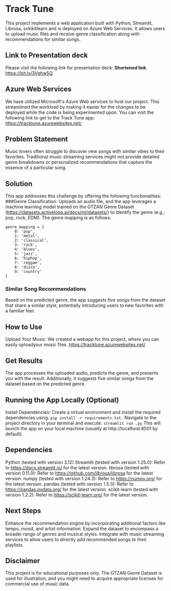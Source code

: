 # Track Tune
This project implements a web application built with Python, Streamlit, Librosa, sckikitlearn and is deployed on Azure Web Services. It allows users to upload music files and receive genre classification along with recommendations for similar songs.

## Link to Presentation deck
Please visit the following link for presentation deck:
**Shortened link** https://bit.ly/3Vghw5Q


## Azure Web Services
We have utilized Microsoft's Azure Web services to host our project. This streamlined the workload by making it easier for the changes to be deployed while the code is being experimented upon. You can visit the following link to get to the Track Tune app:
https://tracktune.azurewebsites.net/ 

## Problem Statement
Music lovers often struggle to discover new songs with similar vibes to their favorites. Traditional music streaming services might not provide detailed genre breakdowns or personalized recommendations that capture the essence of a particular song.

## Solution
This app addresses this challenge by offering the following functionalities:
###Genre Classification: Uploads an audio file, and the app leverages a machine learning model trained on the GTZAN Genre Dataset (https://datasets.activeloop.ai/docs/ml/datasets/) to identify the genre (e.g., pop, rock, EDM). The genre mapping is as follows:

```
genre_mapping = {
    0: 'pop',
    1: 'metal',
    2: 'classical',
    3: 'rock',
    4: 'blues',
    5: 'jazz',
    6: 'hiphop',
    7: 'reggae',
    8: 'disco',
    9: 'country'
}
```
### Similar Song Recommendations
Based on the predicted genre, the app suggests five songs from the dataset that share a similar style, potentially introducing users to new favorites with a familiar feel.

## How to Use
Upload Your Music: We created a webapp for this project, where you can easily uploadyour music files.
https://tracktune.azurewebsites.net/

## Get Results
The app processes the uploaded audio, predicts the genre, and presents you with the result. Additionally, it suggests five similar songs from the dataset based on the predicted genre.

## Running the App Locally (Optional)
Install Dependencies: Create a virtual environment and install the required dependencies using:
```pip install -r requirements.txt.```
Navigate to the project directory in your terminal and execute:
```streamlit run .py```
This will launch the app on your local machine (usually at http://localhost:8501 by default).

## Dependencies
Python (tested with version 3.12)
Streamlit (tested with version 1.25.0): Refer to https://docs.streamlit.io/ for the latest version.
librosa (tested with version 0.11.0): Refer to https://github.com/librosa/librosa for the latest version.
numpy (tested with version 1.24.3): Refer to https://numpy.org/ for the latest version.
pandas (tested with version 1.5.3): Refer to https://pandas.pydata.org/ for the latest version.
scikit-learn (tested with version 1.2.2): Refer to https://scikit-learn.org/ for the latest version.
  
## Next Steps
Enhance the recommendation engine by incorporating additional factors like tempo, mood, and artist information.
Expand the dataset to encompass a broader range of genres and musical styles.
Integrate with music streaming services to allow users to directly add recommended songs to their playlists.

## Disclaimer
This project is for educational purposes only. The GTZAN Genre Dataset is used for illustration, and you might need to acquire appropriate licenses for commercial use of music data.
